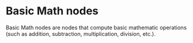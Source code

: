 # Basic Math nodes


Basic Math nodes are nodes that compute basic mathematic operations (such as addition, subtraction, multiplication, division, etc.).
